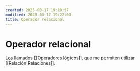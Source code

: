 ```yaml
---
created: 2025-03-17 19:18:57
modified: 2025-03-17 19:22:01
title: Operador relacional
---
```

# Operador relacional

Los llamados [[Operadores lógicos]], que me permiten utilizar [[Relación|Relaciones]].

